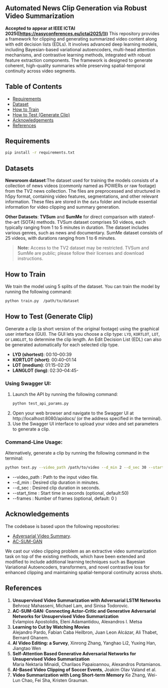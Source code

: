 ## Automated News Clip Generation via Robust Video Summarization
**Accepted to appear at IEEE ICTAI 2025([https://easyconferences.eu/ictai2025/]))** 
This repository provides a framework for clipping and generating summarized video content along with edit decision lists (EDLs). It involves advanced deep learning models, including Bayesian-based variational autoencoders, multi-head attention mechanisms, and contrastive learning methods, integrated with robust feature extraction components. The framework is designed to generate coherent, high-quality summaries while preserving spatial-temporal continuity across video segments.
## Table of Contents
- [Requirements](#requirements)
- [Dataset](#dataset)
- [How to Train](#how-to-train)
- [How to Test (Generate Clip)](#how-to-test-generate-clip)
- [Acknowledgements](#acknowledgements)
- [References](#references)

## Requirements
```bash
pip install -r requirements.txt
 ```  

## Datasets
**Newsroom dataset**:The dataset used for training the models consists of a collection of news videos (commonly named as POWERs or raw footage) from the TV2 news collection. The files are preprocessed and structured in h5py format, containing video features, segmentations, and other relevant information. These files are stored in the `data` folder and include essential information for video clipping and summary generation. 

**Other Datasets**: **TVSum** and **SumMe** for direct comparison with stateof-the-art (SOTA) methods. TVSum dataset comprises 50 videos, each typically ranging from 1 to 5 minutes in
duration. The dataset includes various genres, such as news and documentary. SumMe dataset consists of 25 videos, with durations ranging from 1 to 6 minutes. 
> **Note:** Access to the TV2 dataset may be restricted. TVSum and SumMe are public; please follow their licenses and download instructions.


## How to Train
 We train the model using 5 splits of the dataset. You can train the model by running the following command:

```bash
python train.py  /path/to/dataset
 ```
## How to Test (Generate Clip)
Generate a clip (a short version of the original footage) using the graphical user interface (GUI). The GUI lets you choose a clip type: `LYD`, `KORTLOT`, `LOT`, or `LANGLOT`, to determine the clip length. An Edit Decision List (EDL) can also be generated automatically for each selected clip type.

- **LYD (shortest)**: 00:10–00:39  
- **KORTLOT (short)**: 00:40–01:14  
- **LOT (medium)**: 01:15–02:29  
- **LANGLOT (long)**: 02:30–04:45-

### Using Swagger UI:
1. Launch the API by running the following command:
   ```bash
   python test_api_params.py
    ```
2. Open your web browser and navigate to the Swagger UI at http://localhost:8080/apidocs/ (or the address specified in the terminal).
3. Use the Swagger UI interface to upload your video and set parameters to generate a clip.
   
### Command-Line Usage: 
Alternatively, generate a clip by running the following command in the terminal:
```bash
python test.py --video_path /path/to/video --d_min 2 --d_sec 30 --start_time  50 --frames 0
 ```
- --video_path <str>:  Path to the input video file.
- --d_min <int>:  Desired clip duration in minutes.
- --d_sec <int>: Desired clip duration in seconds.
- --start_time <int>:  Start time in seconds (optional, default:50)
- --frames <int>:  Number of frames (optional, default: 0 )

## Acknowledgements
The codebase is based upon the following repositories:
- [Adversarial Video Summary](https://github.com/j-min/Adversarial_Video_Summary).
- [AC-SUM-GAN](https://github.com/e-apostolidis/AC-SUM-GAN)

We cast our video clipping problem as an extractive video summarization task on top of the existing methods, which have been extended and modified to include additional learning techniques such as Bayesian Variational Autoencoders, transformers, and novel contrastive loss for enhanced clipping and maintaining spatial-temporal continuity across shots.

## References
1. **Unsupervised Video Summarization with Adversarial LSTM Networks**  
   Behrooz Mahasseni, Michael Lam, and Sinisa Todorovic.  
2. **AC-SUM-GAN: Connecting Actor-Critic and Generative Adversarial Networks for Unsupervised Video Summarization**  
   Evlampios Apostolidis, Eleni Adamantidou, Alexandros I. Metsa
3. **Learning to Cut by Watching Movies**  
   Alejandro Pardo, Fabian Caba Heilbron, Juan Leon Alcázar, Ali Thabet, Bernard Ghanem.  
4. **AI Video Editing: a Survey**, Xinrong Zhang, Yanghao Li2, Yuxing Han, Jiangtao Wen
5. **Self-Attention Based Generative Adversarial Networks for Unsupervised Video Summarization**  
   Maria Nektaria Minaidi, Charilaos Papaioannou, Alexandros Potamianos.  
6. **AI-Based Video Clipping of Soccer Events**,
   Joakim Olav Valand et al.
7. **Video Summarization with Long Short-term Memory**
  Ke Zhang, Wei-Lun Chao, Fei Sha, Kristen Grauman.

   





